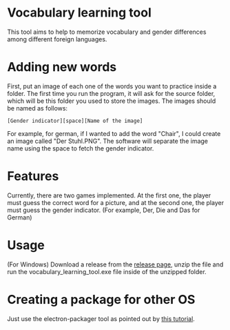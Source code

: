 # Vocabulary learning tool

This tool aims to help to memorize vocabulary and gender differences among different foreign languages.

# Adding new words 

First, put an image of each one of the words you want to practice inside a folder. The first time you run the program, it will ask for the source folder, which will be this folder you used to store the images. The images should be named as follows:

``
[Gender indicator][space][Name of the image]
``

For example, for german, if I wanted to add the word "Chair", I could create an image called "Der Stuhl.PNG". The software will separate the image name using the space to fetch the gender indicator.

# Features

Currently, there are two games implemented. At the first one, the player must guess the correct word for a picture, and at the second one, the player must guess the gender indicator. (For example, Der, Die and Das for German)

# Usage

(For Windows)
Download a release from the [release page](https://github.com/fnbalves/vocabulary_learning_tool/releases), unzip the file and run the vocabulary_learning_tool.exe file inside of the unzipped folder.

# Creating a package for other OS

Just use the electron-packager tool as pointed out by [this tutorial](https://www.christianengvall.se/electron-packager-tutorial/).